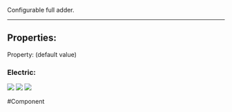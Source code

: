 Configurable full adder.

---

## Properties:

Property: (default value)

### Electric:
![](Logic%20Components#Inputs)
![](Logic%20Components#Outputs)
![](Logic%20Components#Edges)


#Component 